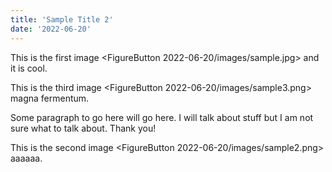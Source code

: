 ```yaml
---
title: 'Sample Title 2'
date: '2022-06-20'
---
```

This is the first image <FigureButton 2022-06-20/images/sample.jpg> and it is cool.

This is the third image <FigureButton 2022-06-20/images/sample3.png> magna fermentum.

Some paragraph to go here will go here. I will talk about stuff but I am not sure what to talk about. Thank you!

This is the second image <FigureButton 2022-06-20/images/sample2.png> aaaaaa.
